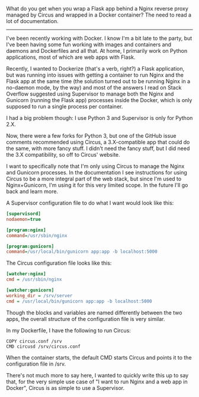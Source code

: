 What do you get when you wrap a Flask app behind a Nginx reverse proxy managed by Circus and wrapped in a Docker container? The need to read a lot of documentation.

---

I've been recently working with Docker. I know I'm a bit late to the party, but I've been having some fun working with images and containers and daemons and Dockerfiles and all that. At home, I primarily work on Python applications, most of which are web apps with Flask.

Recently, I wanted to Dockerize (that's a verb, right?) a Flask application, but was running into issues with getting a container to run Nginx and the Flask app at the same time (the solution turned out to be running Nginx in a no-daemon mode, by the way) and most of the answers I read on Stack Overflow suggested using Supervisor to manage both the Nginx and Gunicorn (running the Flask app) processes inside the Docker, which is only supposed to run a single process per container.

I had a big problem though: I use Python 3 and Supervisor is only for Python 2.X.

Now, there were a few forks for Python 3, but one of the GitHub issue comments recommended using Circus, a 3.X-compatible app that could do the same, with more fancy stuff. I didn't need the fancy stuff, but I did need the 3.X compatibility, so off to Circus' website.

I want to specifically note that I'm only using Circus to manage the Nginx and Gunicorn processes. In the documentation I see instructions for using Circus to be a more integral part of the web stack, but since I'm used to Nginx+Gunicorn, I'm using it for this very limited scope. In the future I'll go back and learn more.

A Supervisor configuration file to do what I want would look like this:

```ini
[supervisord]
nodaemon=true

[program:nginx]
command=/usr/sbin/nginx

[program:gunicorn]
command=/usr/local/bin/gunicorn app:app -b localhost:5000
```

The Circus configuration file looks like this:

```ini
[watcher:nginx]
cmd = /usr/sbin/nginx

[watcher:gunicorn]
working_dir = /srv/server
cmd = /usr/local/bin/gunicorn app:app -b localhost:5000
```

Though the blocks and variables are named differently between the two apps, the overall structure of the configuration file is very similar.

In my Dockerfile, I have the following to run Circus:

```language-docker
COPY circus.conf /srv
CMD circusd /srv/circus.conf
```

When the container starts, the default CMD starts Circus and points it to the configuration file in /srv.

There's not much more to say here, I wanted to quickly write this up to say that, for the very simple use case of "I want to run Nginx and a web app in Docker", Circus is as simple to use a Supervisor.